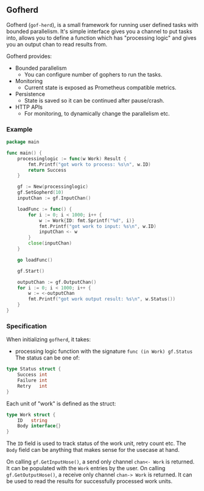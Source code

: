 ## Gofherd

Gofherd (`gof-herd`), is a small framework for running user defined tasks with bounded parallelism. It's simple interface gives you a channel to put tasks into, allows you to define a function which has "processing logic" and gives you an output chan to read results from.


Gofherd provides:
- Bounded parallelism
  - You can configure number of gophers to run the tasks.
- Monitoring
  - Current state is exposed as Prometheus compatible metrics.
- Persistence
  - State is saved so it can be continued after pause/crash.
- HTTP APIs
  - For monitoring, to dynamically change the parallelism etc.

### Example

```go
package main

func main() {
	processinglogic := func(w Work) Result {
		fmt.Printf("got work to process: %s\n", w.ID)
		return Success
	}

	gf := New(processinglogic)
	gf.SetGopherd(10)
	inputChan := gf.InputChan()

	loadFunc := func() {
		for i := 0; i < 1000; i++ {
			w := Work{ID: fmt.Sprintf("%d", i)}
			fmt.Printf("got work to input: %s\n", w.ID)
			inputChan <- w
		}
		close(inputChan)
	}

	go loadFunc()

	gf.Start()

	outputChan := gf.OutputChan()
	for i := 0; i < 1000; i++ {
		w := <-outputChan
		fmt.Printf("got work output result: %s\n", w.Status())
	}
}
```

### Specification

When initializing `gofherd`, it takes:

- processing logic function with the signature `func (in Work) gf.Status`
The status can be one of:
```go
type Status struct {
    Success int
    Failure int
    Retry   int
}
```

Each unit of "work" is defined as the struct:

```go
type Work struct {
    ID   string
    Body interface{}
}
```

The `ID` field is used to track status of the work unit, retry count etc.
The `Body` field can be anything that makes sense for the usecase at hand.

On calling `gf.GetInputHose()`, a send only channel `chan<- Work` is returned. It can be populated with the `Work` entries by the user.
On calling `gf.GetOutputHose()`, a receive only channel `chan-> Work` is returned. It can be used to read the results for successfully processed work units.
